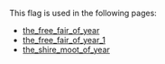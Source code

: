 This flag is used in the following pages:
 - [the_free_fair_of_year](../events/the_free_fair_of_year.md)
 - [the_free_fair_of_year_1](../events/the_free_fair_of_year_1.md)
 - [the_shire_moot_of_year](../events/the_shire_moot_of_year.md)
